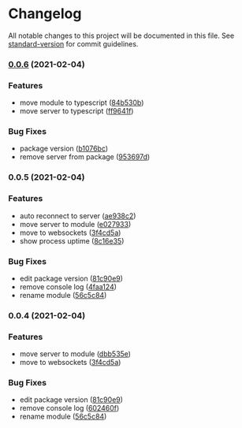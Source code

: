 # Changelog

All notable changes to this project will be documented in this file. See [standard-version](https://github.com/conventional-changelog/standard-version) for commit guidelines.

### [0.0.6](https://github.com/jz-software/jz-process-manager/compare/v0.0.5...v0.0.6) (2021-02-04)


### Features

* move module to typescript ([84b530b](https://github.com/jz-software/jz-process-manager/commit/84b530bb880083e2d65eade5448080fee44cb5e9))
* move server to typescript ([ff9641f](https://github.com/jz-software/jz-process-manager/commit/ff9641f6a62adff0574518d47c251e16083d6669))


### Bug Fixes

* package version ([b1076bc](https://github.com/jz-software/jz-process-manager/commit/b1076bcc70c131dc6bb9b33ebe64884f5667adde))
* remove server from package ([953697d](https://github.com/jz-software/jz-process-manager/commit/953697d0af1d7e0e0e6b0948495d6b4453846fd8))

### 0.0.5 (2021-02-04)


### Features

* auto reconnect to server ([ae938c2](https://github.com/jz-software/jz-process-manager/commit/ae938c21509639f69bfa3ad98f97c5b7bd73e6b9))
* move server to module ([e027933](https://github.com/jz-software/jz-process-manager/commit/e02793321700057c1122ab1f3f12566b3e7d43f6))
* move to websockets ([3f4cd5a](https://github.com/jz-software/jz-process-manager/commit/3f4cd5ab86fce85166b0acaa6c19c2512c65de3d))
* show process uptime ([8c16e35](https://github.com/jz-software/jz-process-manager/commit/8c16e35af5a37c2d992b09a847c8e63d3ef2f4c3))


### Bug Fixes

* edit package version ([81c90e9](https://github.com/jz-software/jz-process-manager/commit/81c90e965019e9cfabaa90468a5f202e7caafca2))
* remove console log ([4faa124](https://github.com/jz-software/jz-process-manager/commit/4faa1244cec9f68a608abfbc746b2430b1558731))
* rename module ([56c5c84](https://github.com/jz-software/jz-process-manager/commit/56c5c84d41358c84ffb0544f4f0a0d6b191731b5))

### 0.0.4 (2021-02-04)


### Features

* move server to module ([dbb535e](https://github.com/jz-software/jz-process-manager/commit/dbb535e7121a30c6ee3224ba9a15c9630374cb89))
* move to websockets ([3f4cd5a](https://github.com/jz-software/jz-process-manager/commit/3f4cd5ab86fce85166b0acaa6c19c2512c65de3d))


### Bug Fixes

* edit package version ([81c90e9](https://github.com/jz-software/jz-process-manager/commit/81c90e965019e9cfabaa90468a5f202e7caafca2))
* remove console log ([602460f](https://github.com/jz-software/jz-process-manager/commit/602460fa1b2914cb2a5550ab207f3dcb51f3517e))
* rename module ([56c5c84](https://github.com/jz-software/jz-process-manager/commit/56c5c84d41358c84ffb0544f4f0a0d6b191731b5))
